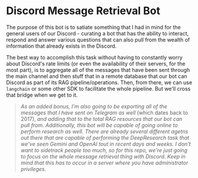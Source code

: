 # Discord Message Retrieval Bot

The purpose of this bot is to satiate something that I had in mind for the general users of our Discord - curating a bot that has the ability to interact, respond and answer various questions that can also pull from the wealth of information that already exists in the Discord.

The best way to accomplish this task without having to constantly worry about Discord's rate limits (or even the availability of their servers, for the most part), is to aggregate all of the messages that have been sent through the main channel and then stuff that in a remote database that our bot can Discord as part of its RAG pipeline/operations. Then, from there, we can use `langchain` or some other SDK to facilitate the whole pipeline. But we'll cross that bridge when we get to it.

> *As an added bonus, I'm also going to be exporting all of the messages that I have sent on Telegram as well* (which dates back to 2017), *and adding that to the total RAG resources that our bot can pull from. Additionally, this bot will be capable of going online to perform research as well. There are already several different agetns out there that are capable of performing the DeepResearch task that we've seen Gemini and OpenAI tout in recent days and weeks. I don't want to sidetrack people too much, so for this repo, we're just going to focus on the whole message retrieval thing with Discord. Keep in mind that this has to occur in a server where you have administrator privileges.*


